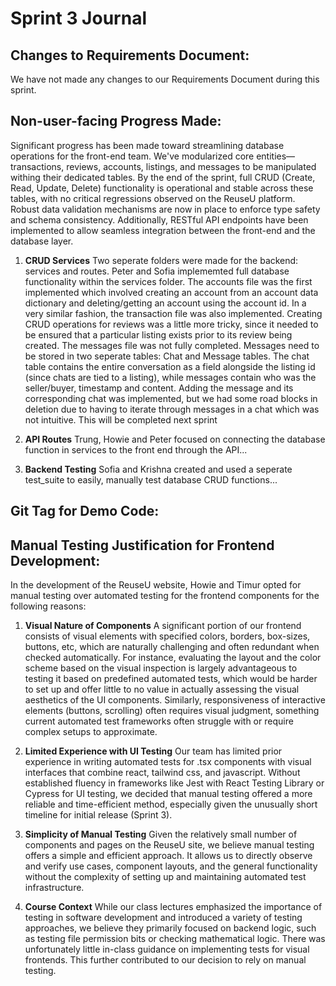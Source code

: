 # Sprint 3 Journal 


## Changes to Requirements Document: 
We have not made any changes to our Requirements Document during this sprint. 


## Non-user-facing Progress Made: 
Significant progress has been made toward streamlining database operations for the front-end team. We've modularized core entities—transactions, reviews, accounts, listings, and messages to be manipulated withing their dedicated tables. By the end of the sprint, full CRUD (Create, Read, Update, Delete) functionality is operational and stable across these tables, with no critical regressions observed on the ReuseU platform. Robust data validation mechanisms are now in place to enforce type safety and schema consistency. Additionally, RESTful API endpoints have been implemented to allow seamless integration between the front-end and the database layer.

1. **CRUD Services**
Two seperate folders were made for the backend: services and routes. Peter and Sofia implememted full database functionality within the services folder. The accounts file was the first implemented which involved creating an account from an account data dictionary and deleting/getting an account using the account id. In a very similar fashion, the transaction file was also implemented. Creating CRUD operations for reviews was a little more tricky, since it needed to be ensured that a particular listing exists prior to its review being created. The messages file was not fully completed. Messages need to be stored in two seperate tables: Chat and Message tables. The chat table contains the entire conversation as a field alongside the listing id (since chats are tied to a listing), while messages contain who was the seller/buyer, timestamp and content. Adding the message and its corresponding chat was implemented, but we had some road blocks in deletion due to having to iterate through messages in a chat which was not intuitive. This will be completed next sprint

2. **API Routes**
Trung, Howie and Peter focused on connecting the database function in services to the front end through the API...

3. **Backend Testing**
Sofia and Krishna created and used a seperate test_suite to easily, manually test database CRUD functions...


## Git Tag for Demo Code: 
<!-- put in the last git tag we’ll use for demo code here  -->

## Manual Testing Justification for Frontend Development: 
In the development of the ReuseU website, Howie and Timur opted for manual testing over automated testing for the frontend components for the following reasons: 

1. **Visual Nature of Components**
A significant portion of our frontend consists of visual elements with specified colors, borders, box-sizes, buttons, etc, which are naturally challenging and often redundant when checked automatically. For instance, evaluating the layout and the color scheme based on the visual inspection is largely advantageous to testing it based on predefined automated tests, which would be harder to set up and offer little to no value in actually assessing the visual aesthetics of the UI components. Similarly, responsiveness of interactive elements (buttons, scrolling) often requires visual judgment, something current automated test frameworks often struggle with or require complex setups to approximate. 

2. **Limited Experience with UI Testing**
Our team has limited prior experience in writing automated tests for .tsx components with visual interfaces that combine react, tailwind css, and javascript. Without established fluency in frameworks like Jest with React Testing Library or Cypress for UI testing, we decided that manual testing offered a more reliable and time-efficient method, especially given the unusually short timeline for initial release (Sprint 3). 

3. **Simplicity of Manual Testing**
Given the relatively small number of components and pages on the ReuseU site, we believe manual testing offers a simple and efficient approach. It allows us to directly observe and verify use cases, component layouts, and the general functionality without the complexity of setting up and maintaining automated test infrastructure. 

4. **Course Context**
While our class lectures emphasized the importance of testing in software development and introduced a variety of testing approaches, we believe they primarily focused on backend logic, such as testing file permission bits or checking mathematical logic. There was unfortunately little in-class guidance on implementing tests for visual frontends. This further contributed to our decision to rely on manual testing. 
